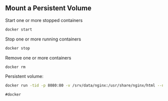 ## Mount a Persistent Volume

Start one or more stopped containers
```sh
docker start
```

Stop one or more running containers
```sh
docker stop
```

Remove one or more containers
```sh
docker rm
```

Persistent volume:
```sh
docker run -tid -p 8080:80 -v /srv/data/nginx:/usr/share/nginx/html --name web nginx:latest
```

    #docker
